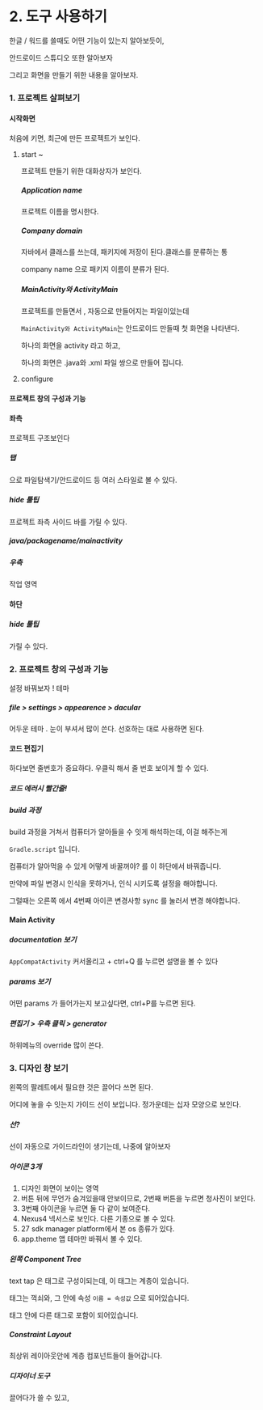 # 2. 도구 사용하기

한글 / 워드를 쓸때도 어떤 기능이 있는지 알아보듯이, 

안드로이드 스튜디오 또한 알아보자

그리고 화면을 만들기 위한 내용을 알아보자.



### 1. 프로젝트 살펴보기



#### 시작화면

처음에 키면, 최근에 만든 프로젝트가 보인다.

1. start ~ 

   프로젝트 만들기 위한 대화상자가 보인다.

   ##### Application name

   프로젝트 이름을 명시한다.

   ##### Company domain

   자바에서 클래스를 쓰는데, 패키지에 저장이 된다.클래스를 분류하는 통 

    company name 으로 패키지 이름이 분류가 된다. 

   ##### MainActivity와 ActivityMain 

   프로젝트를 만들면서 , 자동으로 만들어지는 파일이있는데 

   `MainActivity와 ActivityMain`는 안드로이드 만들때 첫 화면을 나타낸다.

   하나의 화면을 activity 라고 하고,

   하나의 화면은 .java와 .xml 파일 쌍으로 만들어 집니다.

2. configure



#### 프로젝트 창의 구성과 기능

#### 좌측

프로젝트 구조보인다

##### 탭

으로 파일탐색기/안드로이드 등 여러 스타일로 볼 수 있다.

##### hide 툴팁

프로젝트 좌측 사이드 바를 가릴 수 있다.

##### java/packagename/mainactivity



##### 우측

작업 영역

#### 하단

##### hide 툴팁

가릴 수 있다.



### 2. 프로젝트 창의 구성과 기능

설정 바꿔보자 ! 테마

##### file > settings > appearence > dacular

어두운 테마 . 눈이 부셔서 많이 쓴다. 선호하는 대로 사용하면 된다. 



#### 코드 편집기

하다보면 줄번호가 중요하다. 우클릭 해서 줄 번호 보이게 할 수 있다. 

##### 코드 에러시 빨간줄!

##### build 과정

build 과정을 거쳐서 컴퓨터가 알아들을 수 잇게 해석하는데, 이걸 해주는게

`Gradle.script` 입니다. 

컴퓨터가 알아먹을 수 있게 어떻게 바꿀꺼야? 를 이 하단에서 바꿔줍니다.

만약에 파일 변경시 인식을 못하거나, 인식 시키도록 설정을 해야합니다.

그럴때는 오른쪽 에서 4번째 아이콘 변경사항 sync 를 눌러서 변경 해야합니다.



#### Main Activity

#####  documentation  보기 

`AppCompatActivity` 커서올리고 + ctrl+Q 를 누르면 설명을 볼 수 있다



##### params 보기

어떤 params 가 들어가는지 보고싶다면, ctrl+P를 누르면 된다.



##### 편집기 > 우측 클릭 >  generator 

하위메뉴의 override 많이 쓴다.



### 3. 디자인 창 보기

왼쪽의 팔레트에서 필요한 것은 끌어다 쓰면 된다.

어디에 놓을 수 잇는지 가이드 선이 보입니다. 정가운데는 십자 모양으로 보인다.



##### 선?

선이 자동으로 가이드라인이 생기는데, 나중에 알아보자

##### 아이콘 3개

1. 디자인 화면이 보이는 영역
2. 버튼 뒤에 무언가 숨겨있을때 안보이므로, 2번째 버튼을 누르면 청사진이 보인다.
3. 3번째 아이콘을 누르면 둘 다 같이 보여준다. 
4. Nexus4 넥서스로 보인다. 다른 기종으로 볼 수 있다.
5. 27 sdk manager platform에서 본 os 종류가 있다.
6. app.theme 앱 테마만 바꿔서 볼 수 있다.

##### 왼쪽 Component Tree

text tap 은 태그로 구성이되는데, 이 태그는 계층이 있습니다. 

태그는 꺽쇠와, 그 안에 속성 `이름 = 속성값` 으로 되어있습니다.

태그 안에 다른 태그로 포함이 되어있습니다. 

##### Constraint Layout

최상위 레이아웃안에 계층 컴포넌트들이 들어갑니다.



##### 디자이너 도구

끌어다가 쓸 수 있고, 